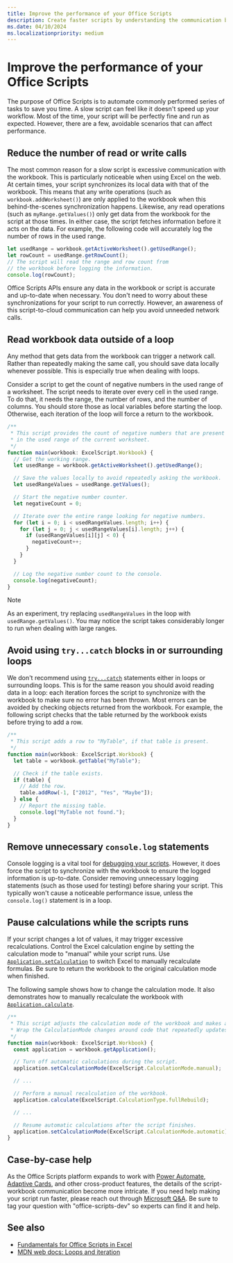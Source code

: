 ```yaml
---
title: Improve the performance of your Office Scripts
description: Create faster scripts by understanding the communication between the Excel workbook and your script.
ms.date: 04/10/2024
ms.localizationpriority: medium
---
```


# Improve the performance of your Office Scripts

The purpose of Office Scripts is to automate commonly performed series of tasks to save you time. A slow script can feel like it doesn't speed up your workflow. Most of the time, your script will be perfectly fine and run as expected. However, there are a few, avoidable scenarios that can affect performance.

## Reduce the number of read or write calls

The most common reason for a slow script is excessive communication with the workbook. This is particularly noticeable when using Excel on the web. At certain times, your script synchronizes its local data with that of the workbook. This means that any write operations (such as `workbook.addWorksheet()`) are only applied to the workbook when this behind-the-scenes synchronization happens. Likewise, any read operations (such as `myRange.getValues()`) only get data from the workbook for the script at those times. In either case, the script fetches information before it acts on the data. For example, the following code will accurately log the number of rows in the used range.

```TypeScript
let usedRange = workbook.getActiveWorksheet().getUsedRange();
let rowCount = usedRange.getRowCount();
// The script will read the range and row count from
// the workbook before logging the information.
console.log(rowCount);
```

Office Scripts APIs ensure any data in the workbook or script is accurate and up-to-date when necessary. You don't need to worry about these synchronizations for your script to run correctly. However, an awareness of this script-to-cloud communication can help you avoid unneeded network calls.

## Read workbook data outside of a loop

Any method that gets data from the workbook can trigger a network call. Rather than repeatedly making the same call, you should save data locally whenever possible. This is especially true when dealing with loops.

Consider a script to get the count of negative numbers in the used range of a worksheet. The script needs to iterate over every cell in the used range. To do that, it needs the range, the number of rows, and the number of columns. You should store those as local variables before starting the loop. Otherwise, each iteration of the loop will force a return to the workbook.

```TypeScript
/**
 * This script provides the count of negative numbers that are present
 * in the used range of the current worksheet.
 */
function main(workbook: ExcelScript.Workbook) {
  // Get the working range.
  let usedRange = workbook.getActiveWorksheet().getUsedRange();

  // Save the values locally to avoid repeatedly asking the workbook.
  let usedRangeValues = usedRange.getValues();

  // Start the negative number counter.
  let negativeCount = 0;

  // Iterate over the entire range looking for negative numbers.
  for (let i = 0; i < usedRangeValues.length; i++) {
    for (let j = 0; j < usedRangeValues[i].length; j++) {
      if (usedRangeValues[i][j] < 0) {
        negativeCount++;
      }
    }
  }

  // Log the negative number count to the console.
  console.log(negativeCount);
}
```

> [!NOTE]
> As an experiment, try replacing `usedRangeValues` in the loop with `usedRange.getValues()`. You may notice the script takes considerably longer to run when dealing with large ranges.

## Avoid using `try...catch` blocks in or surrounding loops

We don't recommend using [`try...catch`](https://developer.mozilla.org/docs/Web/JavaScript/Reference/Statements/try...catch) statements either in loops or surrounding loops. This is for the same reason you should avoid reading data in a loop: each iteration forces the script to synchronize with the workbook to make sure no error has been thrown. Most errors can be avoided by checking objects returned from the workbook. For example, the following script checks that the table returned by the workbook exists before trying to add a row.

```TypeScript
/**
 * This script adds a row to "MyTable", if that table is present.
 */
function main(workbook: ExcelScript.Workbook) {
  let table = workbook.getTable("MyTable");

  // Check if the table exists.
  if (table) {
    // Add the row.
    table.addRow(-1, ["2012", "Yes", "Maybe"]);
  } else {
    // Report the missing table.
    console.log("MyTable not found.");
  }
}
```

## Remove unnecessary `console.log` statements

Console logging is a vital tool for [debugging your scripts](../testing/troubleshooting.md). However, it does force the script to synchronize with the workbook to ensure the logged information is up-to-date. Consider removing unnecessary logging statements (such as those used for testing) before sharing your script. This typically won't cause a noticeable performance issue, unless the `console.log()` statement is in a loop.

## Pause calculations while the scripts runs

If your script changes a lot of values, it may trigger excessive recalculations. Control the Excel calculation engine by setting the calculation mode to "manual" while your script runs. Use [`Application.setCalculation`](/javascript/api/office-scripts/excelscript/excelscript.application#excelscript-excelscript-application-setcalculationmode-member(1)) to switch Excel to manually recalculate formulas. Be sure to return the workbook to the original calculation mode when finished.

The following sample shows how to change the calculation mode. It also demonstrates how to manually recalculate the workbook with [`Application.calculate`](/javascript/api/office-scripts/excelscript/excelscript.application#excelscript-excelscript-application-calculate-member(1)).

```typescript
/**
 * This script adjusts the calculation mode of the workbook and makes a manual recalculation.
 * Wrap the CalculationMode changes around code that repeatedly updates values.
 */
function main(workbook: ExcelScript.Workbook) {
  const application = workbook.getApplication();

  // Turn off automatic calculations during the script.
  application.setCalculationMode(ExcelScript.CalculationMode.manual);

  // ... 

  // Perform a manual recalculation of the workbook.
  application.calculate(ExcelScript.CalculationType.fullRebuild);

  // ...

  // Resume automatic calculations after the script finishes.
  application.setCalculationMode(ExcelScript.CalculationMode.automatic);
}
```

## Case-by-case help

As the Office Scripts platform expands to work with [Power Automate](https://make.powerautomate.com/), [Adaptive Cards](/adaptive-cards), and other cross-product features, the details of the script-workbook communication become more intricate. If you need help making your script run faster, please reach out through [Microsoft Q&A](/answers/topics/office-scripts-excel-dev.html). Be sure to tag your question with "office-scripts-dev" so experts can find it and help.

## See also

- [Fundamentals for Office Scripts in Excel](scripting-fundamentals.md)
- [MDN web docs: Loops and iteration](https://developer.mozilla.org/docs/Web/JavaScript/Guide/Loops_and_iteration)
